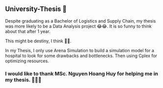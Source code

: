 ## University-Thesis 🏫

Despite graduating as a Bachelor of Logistics and Supply Chain, my thesis was more likely to be a Data Analysis project 😂😂. It is so funny to think about that after 1 year.

This might be destiny, I think 🙋‍♂️.

In my Thesis, I only use Arena Simulation to build a simulation model for a hospital to look for some drawbacks and bottlenecks. Then using Cplex for optimizing resources. 

### I would like to thank MSc. Nguyen Hoang Huy for helping me in my thesis. 🙏🙏🙏

